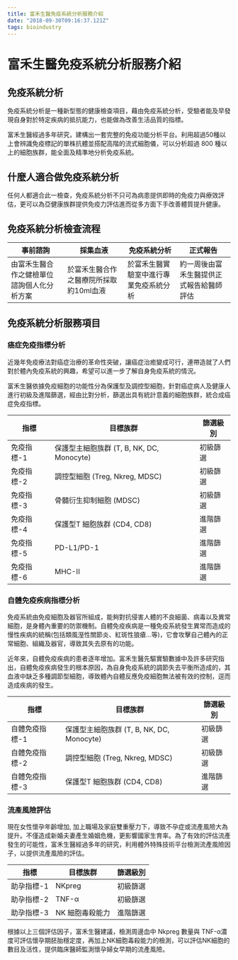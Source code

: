```yaml
---
title: 富禾生醫免疫系統分析服務介紹
date: "2018-09-30T09:16:37.121Z"
tags: bioindustry
---
```


# 富禾生醫免疫系統分析服務介紹

## 免疫系統分析

免疫系統分析是一種新型態的健康檢查項目，藉由免疫系統分析，受驗者能及早發現自身對於特定疾病的抵抗能力，也能做為改善生活品質的指標。

富禾生醫經過多年研究，建構出一套完整的免疫功能分析平台。利用超過50種以上會辨識免疫標記的單株抗體並搭配高階的流式細胞儀，可以分析超過 800 種以上的細胞族群，能全面及精準地分析免疫系統。

## 什麼人適合做免疫系統分析

任何人都適合此一檢查，免疫系統分析不只可為病患提供即時的免疫力與療效評估，更可以為亞健康族群提供免疫力評估進而從多方面下手改善體質提升健康。

## 免疫系統分析檢查流程

|事前諮詢|採集血液|免疫系統分析|正式報告|
|-|-|-|-|
|由富禾生醫合作之健檢單位諮詢個人化分析方案|於富禾生醫合作之醫療院所採取約10ml血液|於富禾生醫實驗室中進行專業免疫系統分析|約一周後由富禾生醫提供正式報告給醫師評估|

## 免疫系統分析服務項目

### 癌症免疫指標分析

近幾年免疫療法對癌症治療的革命性突破，讓癌症治癒變成可行，連帶造就了人們對於體內免疫系統的興趣，希望可以進一步了解自身免疫系統的情況。

富禾生醫依據免疫細胞的功能性分為保護型及調控型細胞，針對癌症病人及健康人進行初級及進階篩選，經由比對分析，篩選出具有統計意義的細胞族群，統合成癌症免疫指標。

|指標|目標族群|篩選級別|
|-|-|-|
|免疫指標-1|保護型主細胞族群 (T, B, NK, DC, Monocyte)|初級篩選|
|免疫指標-2|調控型細胞 (Treg, Nkreg, MDSC)|初級篩選|
|免疫指標-3|骨髓衍生抑制細胞 (MDSC)|初級篩選|
|免疫指標-4|保護型T 細胞族群 (CD4, CD8)|進階篩選|
|免疫指標-5|PD-L1/PD-1|進階篩選|
|免疫指標-6|MHC-II|進階篩選|

### 自體免疫疾病指標分析

免疫系統由免疫細胞及器官所組成，能夠對抗侵害人體的不良細菌、病毒以及異常細胞，是身體內重要的防禦機制。自體免疫疾病是一種免疫系統發生異常而造成的慢性疾病的統稱(包括類風溼性關節炎、紅斑性狼瘡…等)，它會攻擊自己體內的正常細胞、組織及器官，導致其失去原有的功能。

近年來，自體免疫疾病的患者逐年增加。富禾生醫先驅實驗數據中及許多研究指出，自體免疫疾病發生的根本原因，為自身免疫系統的調節失去平衡所造成的，其血液中缺乏多種調節型細胞，導致體內自體反應免疫細胞無法被有效的控制，逕而造成疾病的發生。

|指標|目標族群|篩選級別|
|-|-|-|
|自體免疫指標-1|保護型主細胞族群 (T, B, NK, DC, Monocyte)|初級篩選|
|自體免疫指標-2|調控型細胞 (Treg, Nkreg, MDSC)|初級篩選|
|自體免疫指標-3|保護型T 細胞族群 (CD4, CD8)|進階篩選|

### 流產風險評估

現在女性懷孕年齡增加, 加上職場及家庭雙重壓力下，導致不孕症或流產風險大為提升。不僅造成新婚夫妻產生婚姻危機，更影響國家生育率。為了有效的評估流產發生的可能性，富禾生醫經過多年的研究，利用體外特殊技術平台檢測流產風險因子，以提供流產風險的評估。

|指標|目標族群|篩選級別|
|-|-|-|
|助孕指標-1|NKpreg|初級篩選|
|助孕指標-2|TNF-α|初級篩選|
|助孕指標-3|NK 細胞毒殺能力|進階篩選|

根據以上三個評估因子，富禾生醫建議，檢測周邊血中 Nkpreg 數量與 TNF-α濃度可評估懷孕期胚胎穩定度，再加上NK細胞毒殺能力的檢測，可以評估NK細胞的數目及活性，提供臨床醫師監測懷孕婦女早期的流產風險。
